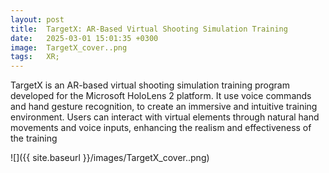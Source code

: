 ```yaml
---
layout: post
title:  TargetX: AR-Based Virtual Shooting Simulation Training
date:   2025-03-01 15:01:35 +0300
image:  TargetX_cover..png
tags:   XR;
---
```

TargetX is an AR-based virtual shooting simulation training program developed for the Microsoft HoloLens 2 platform. It use voice commands and hand gesture recognition, to create an immersive and intuitive training environment. Users can interact with virtual elements through natural hand movements and voice inputs, enhancing the realism and effectiveness of the training

![]({{ site.baseurl }}/images/TargetX_cover..png) 

